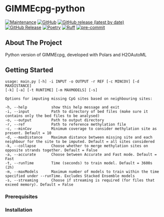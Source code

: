 # GIMMEcpg-python

[![Maintenance](https://img.shields.io/badge/Maintained%3F-yes-green.svg?style=plastic)](https://github.com/niuums/gimmecpg-python/graphs/commit-activity)
[![GitHub](https://img.shields.io/github/license/niuums/gimmecpg-python?style=plastic)](https://github.com/niuums/gimmecpg-python)
[![GitHub release (latest by date)](https://img.shields.io/github/v/release/niuums/gimmecpg-python?display_name=tag&logo=github&style=plastic)](https://github.com/niuums/gimmecpg-python)
[![GitHub Release](https://img.shields.io/github/release-date/niuums/gimmecpg-python?style=plastic&logo=github)](https://github.com/niuums/gimmecpg-python)
[![Poetry](https://img.shields.io/endpoint?style=plastic&url=https://python-poetry.org/badge/v0.json)](https://python-poetry.org/)
[![Ruff](https://img.shields.io/endpoint?style=plastic&url=https://raw.githubusercontent.com/astral-sh/ruff/main/assets/badge/v2.json)](https://github.com/astral-sh/ruff)
[![pre-commit](https://img.shields.io/badge/pre--commit-enabled-brightgreen?logo=pre-commit&logoColor=white&style=plastic)](https://github.com/pre-commit/pre-commit)

## About The Project

Python version of GIMMEcpg, developed with Polars and H2OAutoML

## Getting Started

```
usage: main.py [-h] -i INPUT -o OUTPUT -r REF [-c MINCOV] [-d MAXDISTANCE]
[-k] [-a] [-t RUNTIME] [-m MAXMODELS] [-s]

Options for imputing missing CpG sites based on neighbouring sites:

-h, --help           show this help message and exit
-i, --input          Path to directory of bed files (make sure it contains only the bed files to be analysed)
-o, --output         Path to output directory
-r, --ref            Path to reference methylation file
-c, --minCov         Minimum coverage to consider methylation site as present. Default = 10
-d, --maxDistance    Maximum distance between missing site and each neighbour for the site to be imputed. Default = all sites considered
-k, --collapse       Choose whether to merge methylation sites on opposite strands together. Default = False
-a, --accurate       Choose between Accurate and Fast mode. Default = Fast
-t, --runTime        Time (seconds) to train model. Default = 3600s (2h)
-m, --maxModels      Maximum number of models to train within the time specified under --runTime. Excludes Stacked Ensemble models
-s, --streaming      Choose if streaming is required (for files that exceed memory). Default = False
```

### Prerequisites

### Installation
